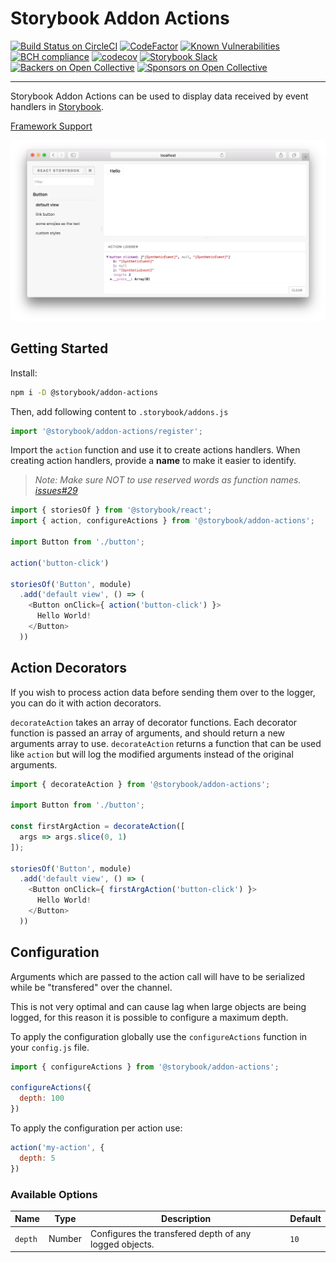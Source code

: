 # Storybook Addon Actions

[![Build Status on CircleCI](https://circleci.com/gh/storybooks/storybook.svg?style=shield)](https://circleci.com/gh/storybooks/storybook)
[![CodeFactor](https://www.codefactor.io/repository/github/storybooks/storybook/badge)](https://www.codefactor.io/repository/github/storybooks/storybook)
[![Known Vulnerabilities](https://snyk.io/test/github/storybooks/storybook/8f36abfd6697e58cd76df3526b52e4b9dc894847/badge.svg)](https://snyk.io/test/github/storybooks/storybook/8f36abfd6697e58cd76df3526b52e4b9dc894847)
[![BCH compliance](https://bettercodehub.com/edge/badge/storybooks/storybook)](https://bettercodehub.com/results/storybooks/storybook) [![codecov](https://codecov.io/gh/storybooks/storybook/branch/master/graph/badge.svg)](https://codecov.io/gh/storybooks/storybook)
[![Storybook Slack](https://now-examples-slackin-rrirkqohko.now.sh/badge.svg)](https://now-examples-slackin-rrirkqohko.now.sh/)
[![Backers on Open Collective](https://opencollective.com/storybook/backers/badge.svg)](#backers) [![Sponsors on Open Collective](https://opencollective.com/storybook/sponsors/badge.svg)](#sponsors)

* * *

Storybook Addon Actions can be used to display data received by event handlers in [Storybook](https://storybook.js.org).

[Framework Support](https://github.com/storybooks/storybook/blob/master/ADDONS_SUPPORT.md)

![Screenshot](docs/screenshot.png)

## Getting Started

Install:

```sh
npm i -D @storybook/addon-actions
```

Then, add following content to `.storybook/addons.js`

```js
import '@storybook/addon-actions/register';
```

Import the `action` function and use it to create actions handlers. When creating action handlers, provide a **name** to make it easier to identify.

> _Note: Make sure NOT to use reserved words as function names. [issues#29](https://github.com/storybooks/storybook-addon-actions/issues/29#issuecomment-288274794)_

```js
import { storiesOf } from '@storybook/react';
import { action, configureActions } from '@storybook/addon-actions';

import Button from './button';

action('button-click')

storiesOf('Button', module)
  .add('default view', () => (
    <Button onClick={ action('button-click') }>
      Hello World!
    </Button>
  ))
```

## Action Decorators

If you wish to process action data before sending them over to the logger, you can do it with action decorators.

`decorateAction` takes an array of decorator functions. Each decorator function is passed an array of arguments, and should return a new arguments array to use. `decorateAction` returns a function that can be used like `action` but will log the modified arguments instead of the original arguments.

```js
import { decorateAction } from '@storybook/addon-actions';

import Button from './button';

const firstArgAction = decorateAction([
  args => args.slice(0, 1)
]);

storiesOf('Button', module)
  .add('default view', () => (
    <Button onClick={ firstArgAction('button-click') }>
      Hello World!
    </Button>
  ))
```

## Configuration

Arguments which are passed to the action call will have to be serialized while be "transfered"
over the channel.

This is not very optimal and can cause lag when large objects are being logged, for this reason it is possible 
to configure a maximum depth.

To apply the configuration globally use the `configureActions` function in your `config.js` file.

```js
import { configureActions } from '@storybook/addon-actions';

configureActions({
  depth: 100
})
```

To apply the configuration per action use:
```js
action('my-action', {
  depth: 5 
})
```

### Available Options

|Name|Type|Description|Default|
|---|---|---|---|
|`depth`|Number|Configures the transfered depth of any logged objects.|`10`|
